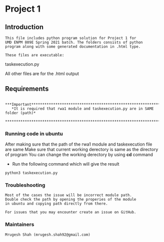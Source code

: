 # Project 1 #

## Introduction 
  	This file includes python program solution for Project 1 for
	UMD ENPM 809E Spring 2021 batch. The folders consists of python
	program along with some generated documentation in .html type. 
	
	These files are executable:
  taskexecution.py


  All other files are for the .html output
  
## Requirements
       ***Important********************************************************************
       *It is required that rwa1 module and taskexecution.py are in SAME folder (path)*
       ********************************************************************************
       
	
### Running code in ubuntu
After making sure that the path of the rwa1 module and taskexecution file are same
Make sure that current working derectory is same as the directory of program
You can change the working derectory by using **cd** command
* Run the following command which will give the result
````
python3 taskexecution.py
````

### Troubleshooting ###
	Most of the cases the issue will be incorrect module path.
	Double check the path by opening the properies of the module
	in ubuntu and copying path directly from there.

	For issues that you may encounter create an issue on GitHub.
  
### Maintainers ###
	Mrugesh Shah (mrugesh.shah92@gmail.com)
